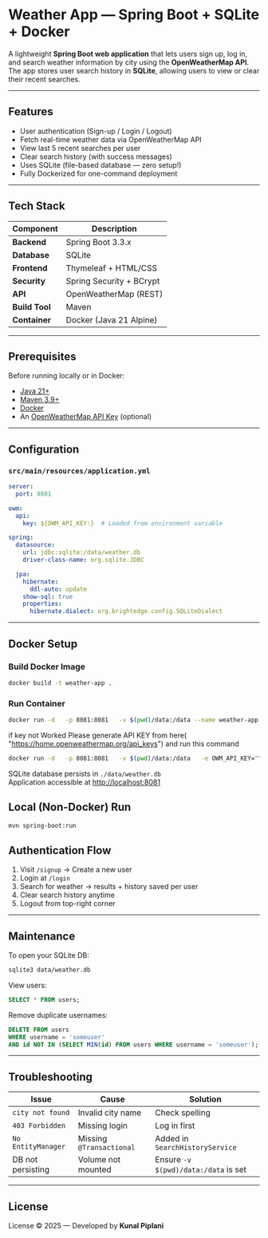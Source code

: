 # Weather App — Spring Boot + SQLite + Docker

A lightweight **Spring Boot web application** that lets users sign up, log in, and search weather information by city using the **OpenWeatherMap API**.  
The app stores user search history in **SQLite**, allowing users to view or clear their recent searches.

---

## Features

-  User authentication (Sign-up / Login / Logout)
-  Fetch real-time weather data via OpenWeatherMap API
-  View last 5 recent searches per user
-  Clear search history (with success messages)
-  Uses SQLite (file-based database — zero setup!)
-  Fully Dockerized for one-command deployment

---

## Tech Stack

| Component | Description |
|------------|-------------|
| **Backend** | Spring Boot 3.3.x |
| **Database** | SQLite |
| **Frontend** | Thymeleaf + HTML/CSS |
| **Security** | Spring Security + BCrypt |
| **API** | OpenWeatherMap (REST) |
| **Build Tool** | Maven |
| **Container** | Docker (Java 21 Alpine) |

---

## Prerequisites

Before running locally or in Docker:
- [Java 21+](https://adoptium.net/)
- [Maven 3.9+](https://maven.apache.org/)
-  [Docker](https://docs.docker.com/get-docker/)
- An [OpenWeatherMap API Key](https://openweathermap.org/api) (optional)

---

## Configuration

### `src/main/resources/application.yml`

```yaml
server:
  port: 8081

owm:
  api:
    key: ${OWM_API_KEY:}  # Loaded from environment variable

spring:
  datasource:
    url: jdbc:sqlite:/data/weather.db
    driver-class-name: org.sqlite.JDBC

  jpa:
    hibernate:
      ddl-auto: update
    show-sql: true
    properties:
      hibernate.dialect: org.brightedge.config.SQLiteDialect
```

---

## Docker Setup

### Build Docker Image
```bash
docker build -t weather-app .
```

###  Run Container
```bash
docker run -d   -p 8081:8081   -v $(pwd)/data:/data --name weather-app   weather-app
```
if key not Worked Please generate API KEY from here( "https://home.openweathermap.org/api_keys") and run  this command 
```bash
docker run -d   -p 8081:8081   -v $(pwd)/data:/data   -e OWM_API_KEY="YOUR_OPENWEATHERMAP_API_KEY"   --name weather-app   weather-app
```

SQLite database persists in `./data/weather.db`  
Application accessible at [http://localhost:8081](http://localhost:8081)

## Local (Non-Docker) Run

```bash
mvn spring-boot:run
```

## Authentication Flow

1. Visit `/signup` → Create a new user
2. Login at `/login`
3. Search for weather → results + history saved per user
4. Clear search history anytime
5. Logout from top-right corner

---

##  Maintenance

To open your SQLite DB:
```bash
sqlite3 data/weather.db
```

View users:
```sql
SELECT * FROM users;
```

Remove duplicate usernames:
```sql
DELETE FROM users
WHERE username = 'someuser'
AND id NOT IN (SELECT MIN(id) FROM users WHERE username = 'someuser');
```

---

## Troubleshooting

| Issue | Cause | Solution |
|--------|--------|----------|
| `city not found` | Invalid city name | Check spelling|
| `403 Forbidden` | Missing login | Log in first |
| `No EntityManager` | Missing `@Transactional` | Added in `SearchHistoryService` |
| DB not persisting | Volume not mounted | Ensure `-v $(pwd)/data:/data` is set |

---

## License
License © 2025 — Developed by **Kunal Piplani**
